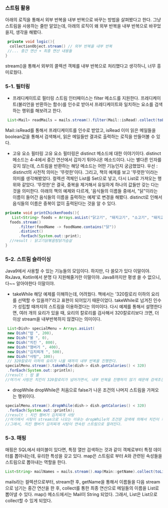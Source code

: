 ### 스트림 활용
아래의 로직을 통해서 외부 반복을 내부 반복으로 바꾸는 방법을 살펴봤다고 한다. 그냥 스트림을 사용하는 줄만 알았는데, 아래의 로직이 왜 외부 반복을 내부 반복으로 바꾸었을지, 생각을 해봤다.
```java
 private void logic(){
  collectionObject.stream() // 외부 반복을 내부 반복
 //... 중간 연산 + 최종 연산 내용들
}
```
stream()을 통해서 외부의 콜렉션 객체를 내부 반복으로 처리했다고 생각하니, 너무 흥미로웠다. 

### 5-1. 필터링
- 프레디케이트로 필터링
스트림 인터페이스는 filter 메소드를 지원한다. 프레디케이트(불리언을 반환하는 함수)를 인수로 받아서 프레디케이트와 일치하는 요소를 검색하는 행위를 해보려고 한다.

```java
 List<Mail> readMails = mails.stream().filter(Mail::isRead).collect(toList())
```
Mail::isRead를 통해서 프레디케이트를 인수로 받았고, isRead 이미 읽은 메일들을 boolean값을 통해서 검색해서, 읽은 메일들만 결과로 출력하는 로직을 만들어볼 수 있다.

- 고유 요소 필터링
 고유 요소 필터링은 distinct 메소드에 대한 이야기이다. distinct 메소드는 4-4에서 중간 연산에서 갑자기 튀어나온 메소드이다. 나는 별다른 인자를 갖지 않는데, 스트림을 반환하는 해당 메소드는 어떤 기능인지 궁금했었다.
 우선 : distinct의 사전적 의미는 '뚜렷한'이다. 그리고, 책의 예제를 보고 '뚜렷한'이라는 의미를 생각해봤었다. 컬렉션 객체인 List를 Set으로 넣고, 다시 List로 가져오는 행위와 같았다.
 '뚜렷한'은 결국, 중복을 제거해서 유일하게 하나의 값들만 갖는 다는 것을 의미한다.
 아래의 책의 예제와 다르게, '음식들의 이름들 중에서, "닭"이라는 이름이 들어간 음식들의 이름을 출력하는 예제'로 변경을 해봤다.
 distinct로 인해서 음식들의 이름은 중복이 없이 출력된다는 것을 알 수 있다.
```java
private void printChickenFoods(){
   List<String> foods = Arrays.asList("닭고기", "돼지고기", "소고기", "돼지고기", "닭고기", "닭볶음탕", "닭가슴살");
  foods.stream()
      .filter(foodName -> foodName.contains("닭"))
      .distinct()
      .forEach(System.out::print); 
  //result : 닭고기닭볶음탕닭가슴살
}
```

### 5-2. 스트림 슬라이싱
 Java9에서 사용할 수 있는 기능들의 모임이다.
하지만, 다 쓸모가 있다 이말이야. RxJava, Kotlin에서 분명 다 지원해줄거란 이말이야. Java8까지만 평생 쓸 수 없으니, 다~~ 알아야한다 이말이야.

- takeWhile
 해당 예제를 이해하는데, 어려웠다. 책에서는 '320칼로리 이하의 요리를 선택할 수 있을까?'라고 표현이 되어있기 때문이었다.
 takeWhile로 넘겨진 인수가 성립할 때까지의 스트림을 이용하겠다는 의미이다. 다시 예제를 통해서 설명한다면, 여러 개의 요리가 있을 때, 요리의 칼로리를 검사해서 320칼로리보다 크면, 더 이상 stream을 내부반복하지 않겠다는 의미이다.
```java
 List<Dish> specialMenu = Arrays.asList(
 new Dish("밥 ", 200),
 new Dish("물 ", 0),
 new Dish("치킨 ", 800),
 new Dish("햄버거 ", 400),
 new Dish("김치찌개 ", 500),
 new Dish("사탕", 100);
 // 320칼로리 이하의 요리가 나올 때까지 내부 반복을 진행한다.
specialMenu.stream().takeWhile(dish-> dish.getCalories() < 320)
 .forEach(System.out::println);
//result : 밥 물
//여기서 사탕은 치킨이 320칼로리가 넘어가면서, 내부 반복을 진행하지 않기 때문에 검색조건에서 제외된다.
```

- dropWhile
 dropWhile은 처음으로 false가 나온 조건의 나머지 스트림을 가져오는 행위이다.
```java
specialMenu.stream().dropWhile(dish-> dish.getCalories() < 320)
 .forEach(System.out::println);
//result : 치킨 햄버거 김치찌개 사탕
//여기에서 사탕이 stream으로 나오는 이유는 dropWhile의 조건문 검색에 의해서 치킨이 처음으로 false가 나온 조건이기 때문이다.
//그래서, 치킨 햄버거 김치찌개 사탕이 연속된 스트림으로 잘려진다. 
```

### 5-3. 매핑
 매핑은 SQL에서 테이블이 있다면, 특정 열만 검색하는 것과 같이 객체로부터 특정 데이터를 뽑아내는데, 유리한 특성을 갖고 있다.
 map은 스트림<A>로 부터 A와 관련된 속성들을 스트림으로 뽑아내는 역할을 한다.

```java
List<String> mailNames = mails.stream().map(Main::getName).collect(toList());
```
mails라는 컬렉션으로부터, stream한 후, getName을 통해서 이름들을 다음 stream으로 넘기는 중간 연산을 한 후, collect를 통한 최종 연산으로 메일들의 이름을 List로 뽑아낼 수 있다.
 map() 메소드에서는 Mail이 String 되었다. 그래서, List<Mail>은 List<String>으로 collect할 수 있게 되었다.